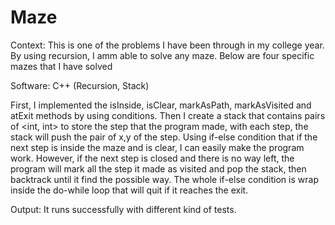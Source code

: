 # Maze

Context: This is one of the problems I have been through in my college year. By using recursion, I amm able to solve any maze. Below are four specific mazes that I have solved

Software: C++ (Recursion, Stack)

First, I implemented the isInside, isClear, markAsPath, markAsVisited and atExit methods by using conditions. Then I create a stack that contains pairs of <int, int> to store the step that the program made, with each step, the stack will push the pair of x,y of the step. Using if-else condition that if the next step is inside the maze and is clear, I can easily make the program work. However, if the next step is closed and there is no way left, the program will mark all the step it made as visited and pop the stack, then backtrack until it find the possible way. The whole if-else condition is wrap inside the do-while loop that will quit if it reaches the exit.

Output: It runs successfully with different kind of tests.
